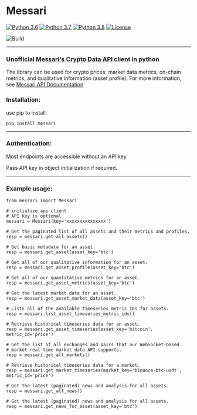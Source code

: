 # Messari


[![Python 3.6](https://img.shields.io/badge/python-3.6-blue.svg)](https://www.python.org/downloads/release/python-360/)
[![Python 3.7](https://img.shields.io/badge/python-3.7-blue.svg)](https://www.python.org/downloads/release/python-370/)
[![Python 3.8](https://img.shields.io/badge/python-3.8-blue.svg)](https://www.python.org/downloads/release/python-380/)
[![License](https://img.shields.io/badge/License-Apache%202.0-blue.svg)](https://opensource.org/licenses/Apache-2.0)

![Build](https://github.com/itzmestar/Messari/workflows/Build/badge.svg)


-------

### Unofficial [Messari's Crypto Data API](https://messari.io/) client in python
The library can be used for crypto prices, market data metrics, on-chain metrics, and qualitative information (asset profile).
For more information, see [Messari API Documentation](https://messari.io/api/docs)

### Installation:
use pip to install:
``` 
pip install messari
```
-----------

### Authentication:

Most endpoints are accessible without an API key.

Pass API key in object initialization if required.

-----------

### Example usage:
```
from messari import Messari

# initialize api client
# API Key is optional
messari = Messari(key='xxxxxxxxxxxxxxx')

# Get the paginated list of all assets and their metrics and profiles.
resp = messari.get_all_assets()

# Get basic metadata for an asset.
resp = messari.get_asset(asset_key='btc')

# Get all of our qualitative information for an asset.
resp = messari.get_asset_profile(asset_key='btc')

# Get all of our quantitative metrics for an asset.
resp = messari.get_asset_metrics(asset_key='btc')

# Get the latest market data for an asset.
resp = messari.get_asset_market_data(asset_key='btc')

# Lists all of the available timeseries metric IDs for assets.
resp = messari.list_asset_timeseries_metric_ids()

# Retrieve historical timeseries data for an asset.
resp = messari.get_asset_timeseries(asset_key='bitcoin', metric_id='price')

# Get the list of all exchanges and pairs that our WebSocket-based
# market real-time market data API supports.
resp = messari.get_all_markets()

# Retrieve historical timeseries data for a market.
resp = messari.get_market_timeseries(market_key='binance-btc-usdt', metric_id='price')

# Get the latest (paginated) news and analysis for all assets.
resp = messari.get_all_news()

# Get the latest (paginated) news and analysis for all assets.
resp = messari.get_news_for_asset(asset_key='btc')
```
